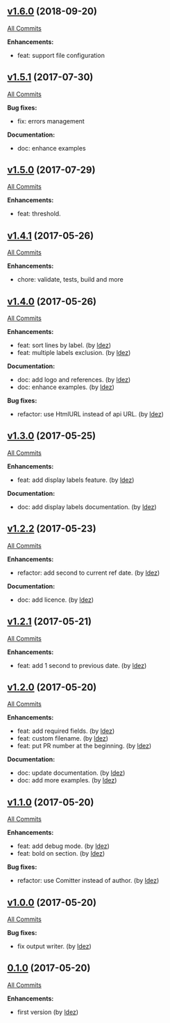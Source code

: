 ## [v1.6.0](https://github.com/ldez/gcg/tree/v1.6.0) (2018-09-20)
[All Commits](https://github.com/ldez/gcg/compare/v1.5.1...v1.6.0)

**Enhancements:**
* feat: support file configuration

## [v1.5.1](https://github.com/ldez/gcg/tree/v1.5.1) (2017-07-30)
[All Commits](https://github.com/ldez/gcg/compare/v1.5.0...v1.5.1)

**Bug fixes:**
* fix: errors management

**Documentation:**
* doc: enhance examples

## [v1.5.0](https://github.com/ldez/gcg/tree/v1.5.0) (2017-07-29)
[All Commits](https://github.com/ldez/gcg/compare/v1.4.1...v1.5.0)

**Enhancements:**
* feat: threshold.

## [v1.4.1](https://github.com/ldez/gcg/tree/v1.4.1) (2017-05-26)
[All Commits](https://github.com/ldez/gcg/compare/v1.4.0...v1.4.1)

**Enhancements:**
* chore: validate, tests, build and more

## [v1.4.0](https://github.com/ldez/gcg/tree/v1.4.0) (2017-05-26)
[All Commits](https://github.com/ldez/gcg/compare/v1.3.0...v1.4.0)

**Enhancements:**
* feat: sort lines by label. (by [ldez](https://github.com/ldez))
* feat: multiple labels exclusion. (by [ldez](https://github.com/ldez))

**Documentation:**
* doc: add logo and references. (by [ldez](https://github.com/ldez))
* doc: enhance examples. (by [ldez](https://github.com/ldez))

**Bug fixes:**
* refactor: use HtmlURL instead of api URL. (by [ldez](https://github.com/ldez))


## [v1.3.0](https://github.com/ldez/gcg/tree/v1.3.0) (2017-05-25)
[All Commits](https://github.com/ldez/gcg/compare/v1.2.2...v1.3.0)

**Enhancements:**
* feat: add display labels feature. (by [ldez](https://github.com/ldez))

**Documentation:**
* doc: add display labels documentation. (by [ldez](https://github.com/ldez))


## [v1.2.2](https://github.com/ldez/gcg/tree/v1.2.2) (2017-05-23)
[All Commits](https://github.com/ldez/gcg/compare/v1.2.1...v1.2.2)

**Enhancements:**
* refactor: add second to current ref date. (by [ldez](https://github.com/ldez))

**Documentation:**
* doc: add licence. (by [ldez](https://github.com/ldez))


## [v1.2.1](https://github.com/ldez/gcg/tree/v1.2.1) (2017-05-21)
[All Commits](https://github.com/ldez/gcg/compare/v1.2.0...v1.2.1)

**Enhancements:**
* feat: add 1 second to previous date. (by [ldez](https://github.com/ldez))


## [v1.2.0](https://github.com/ldez/gcg/tree/v1.2.0) (2017-05-20)
[All Commits](https://github.com/ldez/gcg/compare/v1.1.0...v1.2.0)

**Enhancements:**
* feat: add required fields. (by [ldez](https://github.com/ldez))
* feat: custom filename. (by [ldez](https://github.com/ldez))
* feat: put PR number at the beginning. (by [ldez](https://github.com/ldez))

**Documentation:**
* doc: update documentation. (by [ldez](https://github.com/ldez))
* doc: add more examples. (by [ldez](https://github.com/ldez))


## [v1.1.0](https://github.com/ldez/gcg/tree/v1.1.0) (2017-05-20)
[All Commits](https://github.com/ldez/gcg/compare/v1.0.0...v1.1.0)

**Enhancements:**
* feat: add debug mode. (by [ldez](https://github.com/ldez))
* feat: bold on section. (by [ldez](https://github.com/ldez))

**Bug fixes:**
* refactor: use Comitter instead of author. (by [ldez](https://github.com/ldez))


## [v1.0.0](https://github.com/ldez/gcg/tree/v1.0.0) (2017-05-20)
[All Commits](https://github.com/ldez/gcg/compare/0.1.0...v1.0.0)

**Bug fixes:**
* fix output writer. (by [ldez](https://github.com/ldez))


## [0.1.0](https://github.com/ldez/gcg/tree/0.1.0) (2017-05-20)
[All Commits](https://github.com/ldez/gcg/compare/f30aedb...0.1.0)

**Enhancements:**
* first version (by [ldez](ht.tps://github.com/ldez))
